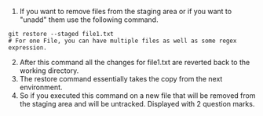 1. If you want to remove files from the staging area or if you want to "unadd" them use the following command.
``` shell
git restore --staged file1.txt
# For one File, you can have multiple files as well as some regex expression.
```
2. After this command all the changes for file1.txt are reverted back to the working directory.
3. The restore command essentially takes the copy from the next environment.
4. So if you executed this command on a new file that will be removed from the staging area and will be untracked. Displayed with 2 question marks.